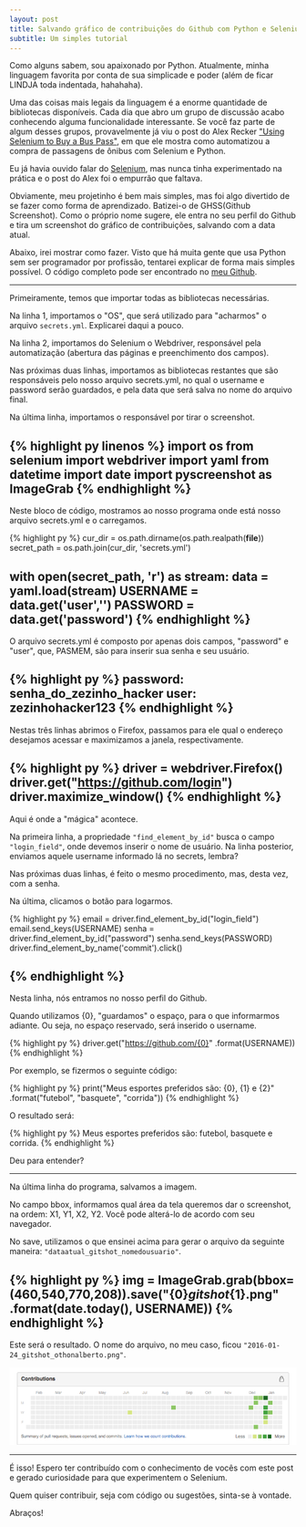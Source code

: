 ```yaml
---
layout: post
title: Salvando gráfico de contribuições do Github com Python e Selenium
subtitle: Um simples tutorial
---
```

Como alguns sabem, sou apaixonado por Python. Atualmente, minha linguagem favorita por conta de sua simplicade e poder (além de ficar LINDJA toda indentada, hahahaha).

Uma das coisas mais legais da linguagem é a enorme quantidade de bibliotecas disponíveis. Cada dia que abro um grupo de discussão acabo conhecendo alguma funcionalidade interessante. Se você faz parte de algum desses grupos, provavelmente já viu o post do Alex Recker ["Using Selenium to Buy a Bus Pass"](http://alexrecker.com/using-selenium-buy-bus-pass/), em que ele mostra como automatizou a compra de passagens de ônibus com Selenium e Python. 

Eu já havia ouvido falar do [Selenium](http://selenium-python.readthedocs.org/), mas nunca tinha experimentado na prática e o post do Alex foi o empurrão que faltava. 

Obviamente, meu projetinho é bem mais simples, mas foi algo divertido de se fazer como forma de aprendizado. Batizei-o de GHSS(Github Screenshot). Como o próprio nome sugere, ele entra no seu perfil do Github e tira um screenshot do gráfico de contribuições, salvando com a data atual.

Abaixo, irei mostrar como fazer. Visto que há muita gente que usa Python sem ser programador por profissão, tentarei explicar de forma mais simples possível. O código completo pode ser encontrado no [meu Github](https://github.com/othonalberto/ghss).

-----
Primeiramente, temos que importar todas as bibliotecas necessárias.

Na linha 1, importamos o "OS", que será utilizado para "acharmos" o arquivo ``` secrets.yml ```. Explicarei daqui a pouco. 

Na linha 2, importamos do Selenium o Webdriver, responsável pela automatização (abertura das páginas e preenchimento dos campos).

Nas próximas duas linhas, importamos as bibliotecas restantes que são responsáveis pelo nosso arquivo secrets.yml, no qual o username e password serão guardados, e pela data que será salva no nome do arquivo final.

Na última linha, importamos o responsável por tirar o screenshot.

{% highlight py linenos %}
import os
from selenium import webdriver
import yaml
from datetime import date
import pyscreenshot as ImageGrab
{% endhighlight %}
-----
Neste bloco de código, mostramos ao nosso programa onde está nosso arquivo secrets.yml e o carregamos.

{% highlight py %}
cur_dir = os.path.dirname(os.path.realpath(__file__))
secret_path = os.path.join(cur_dir, 'secrets.yml')

with open(secret_path, 'r') as stream:
    data = yaml.load(stream)
    USERNAME = data.get('user','')
    PASSWORD = data.get('password')
{% endhighlight %}
-----
O arquivo secrets.yml é composto por apenas dois campos, "password" e "user", que, PASMEM, são para inserir sua senha e seu usuário.

{% highlight py %}
password: senha_do_zezinho_hacker
user: zezinhohacker123
{% endhighlight %}
-----
Nestas três linhas abrimos o Firefox, passamos para ele qual o endereço desejamos acessar e maximizamos a janela, respectivamente.

{% highlight py %}
driver = webdriver.Firefox()
driver.get("https://github.com/login")
driver.maximize_window()
{% endhighlight %}
-----
Aqui é onde a "mágica" acontece.

Na primeira linha, a propriedade ```"find_element_by_id"``` busca o campo ```"login_field"```, onde devemos inserir o nome de usuário. 
Na linha posterior, enviamos aquele username informado lá no secrets, lembra?

Nas próximas duas linhas, é feito o mesmo procedimento, mas, desta vez, com a senha.

Na última, clicamos o botão para logarmos.

{% highlight py %}
email = driver.find_element_by_id("login_field")
email.send_keys(USERNAME)
senha = driver.find_element_by_id("password")
senha.send_keys(PASSWORD)
driver.find_element_by_name('commit').click()

{% endhighlight %}
-----
Nesta linha, nós entramos no nosso perfil do Github.

Quando utilizamos {0}, "guardamos" o espaço, para o que informarmos adiante. Ou seja, no espaço reservado, será inserido o username.

{% highlight py %}
driver.get("https://github.com/{0}" .format(USERNAME))
{% endhighlight %}

Por exemplo, se fizermos o seguinte código:

{% highlight py %}
print("Meus esportes preferidos são: {0}, {1} e {2}" .format("futebol", "basquete", "corrida"))
{% endhighlight %}

O resultado será:

{% highlight py %}
 Meus esportes preferidos são: futebol, basquete e corrida.
{% endhighlight %}

Deu para entender?

-----

Na última linha do programa, salvamos a imagem.

No campo bbox, informamos qual área da tela queremos dar o screenshot, na ordem: X1, Y1, X2, Y2. Você pode alterá-lo de acordo com seu navegador.

No save, utilizamos o que ensinei acima para gerar o arquivo da seguinte maneira: ```"dataatual_gitshot_nomedousuario"```.

{% highlight py %}
img = ImageGrab.grab(bbox=(460,540,770,208)).save("{0}_gitshot_{1}.png" .format(date.today(), USERNAME))
{% endhighlight %}
-----
Este será o resultado. O nome do arquivo, no meu caso, ficou ```"2016-01-24_gitshot_othonalberto.png"```.

![Resultado](/images/post2/2016-01-24_gitshot_othonalberto.png "Resultado")

-----
É isso! Espero ter contribuído com o conhecimento de vocês com este post e gerado curiosidade para que experimentem o Selenium.

Quem quiser contribuir, seja com código ou sugestões, sinta-se à vontade.

Abraços!




